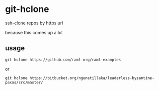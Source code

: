 git-hclone
==========

ssh-clone repos by https url

because this comes up a lot

usage
-----

`git hclone https://github.com/raml-org/raml-examples`

or

`git hclone https://bitbucket.org/ngunatillaka/leaderless-byzantine-paxos/src/master/`
